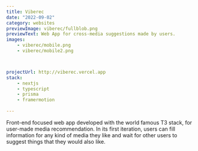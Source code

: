 ```yaml
---
title: Viberec
date: "2022-09-02"
category: websites
previewImage: viberec/fullblob.png
previewText: Web App for cross-media suggestions made by users.
images:
    - viberec/mobile.png
    - viberec/mobile2.png



projectUrl: http://viberec.vercel.app
stack:
    - nextjs
    - typescript
    - prisma
    - framermotion
    
---
```


Front-end focused web app developed with the world famous T3 stack, for user-made media recommendation. In its first iteration, users can fill information for any kind of media they like and wait for other users to suggest things that they would also like. 
